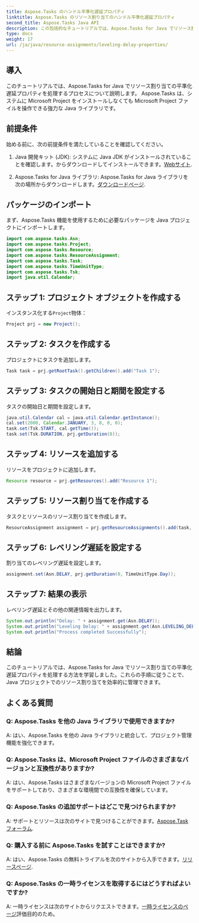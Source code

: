 ```yaml
---
title: Aspose.Tasks のハンドル平準化遅延プロパティ
linktitle: Aspose.Tasks のリソース割り当てのハンドル平準化遅延プロパティ
second_title: Aspose.Tasks Java API
description: この包括的なチュートリアルでは、Aspose.Tasks for Java でリソース割り当ての平準化遅延プロパティを処理する方法を学習します。
type: docs
weight: 17
url: /ja/java/resource-assignments/leveling-delay-properties/
---
```

## 導入
このチュートリアルでは、Aspose.Tasks for Java でリソース割り当ての平準化遅延プロパティを処理するプロセスについて説明します。 Aspose.Tasks は、システムに Microsoft Project をインストールしなくても Microsoft Project ファイルを操作できる強力な Java ライブラリです。
## 前提条件
始める前に、次の前提条件を満たしていることを確認してください。
1.  Java 開発キット (JDK): システムに Java JDK がインストールされていることを確認します。からダウンロードしてインストールできます。[Webサイト](https://www.oracle.com/java/technologies/javase-jdk15-downloads.html).
   
2.  Aspose.Tasks for Java ライブラリ: Aspose.Tasks for Java ライブラリを次の場所からダウンロードします。[ダウンロードページ](https://releases.aspose.com/tasks/java/).

## パッケージのインポート
まず、Aspose.Tasks 機能を使用するために必要なパッケージを Java プロジェクトにインポートします。
```java
import com.aspose.tasks.Asn;
import com.aspose.tasks.Project;
import com.aspose.tasks.Resource;
import com.aspose.tasks.ResourceAssignment;
import com.aspose.tasks.Task;
import com.aspose.tasks.TimeUnitType;
import com.aspose.tasks.Tsk;
import java.util.Calendar;
```

## ステップ 1: プロジェクト オブジェクトを作成する
インスタンス化する`Project`物体：
```java
Project prj = new Project();
```
## ステップ 2: タスクを作成する
プロジェクトにタスクを追加します。
```java
Task task = prj.getRootTask().getChildren().add("Task 1");
```
## ステップ 3: タスクの開始日と期間を設定する
タスクの開始日と期間を設定します。
```java
java.util.Calendar cal = java.util.Calendar.getInstance();
cal.set(2000, Calendar.JANUARY, 3, 8, 0, 0);
task.set(Tsk.START, cal.getTime());
task.set(Tsk.DURATION, prj.getDuration(8));
```
## ステップ 4: リソースを追加する
リソースをプロジェクトに追加します。
```java
Resource resource = prj.getResources().add("Resource 1");
```
## ステップ 5: リソース割り当てを作成する
タスクとリソースのリソース割り当てを作成します。
```java
ResourceAssignment assignment = prj.getResourceAssignments().add(task, resource);
```
## ステップ 6: レベリング遅延を設定する
割り当てのレベリング遅延を設定します。
```java
assignment.set(Asn.DELAY, prj.getDuration(0, TimeUnitType.Day));
```
## ステップ 7: 結果の表示
レベリング遅延とその他の関連情報を出力します。
```java
System.out.println("Delay: " + assignment.get(Asn.DELAY));
System.out.println("Leveling Delay: " + assignment.get(Asn.LEVELING_DELAY));
System.out.println("Process completed Successfully");
```

## 結論
このチュートリアルでは、Aspose.Tasks for Java でリソース割り当ての平準化遅延プロパティを処理する方法を学習しました。これらの手順に従うことで、Java プロジェクトでのリソース割り当てを効率的に管理できます。
## よくある質問
### Q: Aspose.Tasks を他の Java ライブラリで使用できますか?

A: はい、Aspose.Tasks を他の Java ライブラリと統合して、プロジェクト管理機能を強化できます。

### Q: Aspose.Tasks は、Microsoft Project ファイルのさまざまなバージョンと互換性がありますか?

A: はい、Aspose.Tasks はさまざまなバージョンの Microsoft Project ファイルをサポートしており、さまざまな環境間での互換性を確保しています。

### Q: Aspose.Tasks の追加サポートはどこで見つけられますか?

 A: サポートとリソースは次のサイトで見つけることができます。[Aspose.Task フォーラム](https://forum.aspose.com/c/tasks/15).

### Q: 購入する前に Aspose.Tasks を試すことはできますか?

 A: はい、Aspose.Tasks の無料トライアルを次のサイトから入手できます。[リリースページ](https://releases.aspose.com/).

### Q: Aspose.Tasks の一時ライセンスを取得するにはどうすればよいですか?

 A: 一時ライセンスは次のサイトからリクエストできます。[一時ライセンスのページ](https://purchase.aspose.com/temporary-license/)評価目的のため。